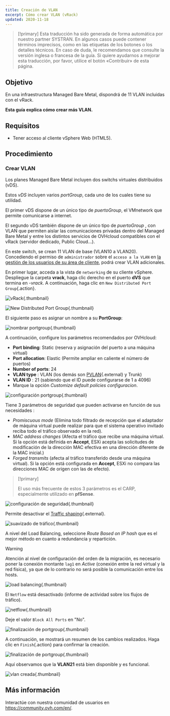 ```yaml
---
title: Creación de VLAN
excerpt: Cómo crear VLAN (vRack)
updated: 2020-11-18
---
```


> [!primary]
> Esta traducción ha sido generada de forma automática por nuestro partner SYSTRAN. En algunos casos puede contener términos imprecisos, como en las etiquetas de los botones o los detalles técnicos. En caso de duda, le recomendamos que consulte la versión inglesa o francesa de la guía. Si quiere ayudarnos a mejorar esta traducción, por favor, utilice el botón «Contribuir» de esta página.
>


## Objetivo

En una infraestructura Managed Bare Metal, dispondrá de 11 VLAN incluidas con el vRack.

**Esta guía explica cómo crear más VLAN.**

## Requisitos

- Tener acceso al cliente vSphere Web (HTML5).

## Procedimiento

### Crear VLAN

Los planes Managed Bare Metal incluyen dos switchs virtuales distribuidos (vDS). 

Estos *vDS* incluyen varios *portGroup*, cada uno de los cuales tiene su utilidad.

El primer vDS dispone de un único tipo de *puertoGroup*, el VMnetwork que permite comunicarse a internet.

El segundo vDS también dispone de un único tipo de *puertoGroup* , con VLAN que permiten aislar las comunicaciones privadas dentro del Managed Bare Metal y entre los distintos servicios de OVHcloud compatibles con el vRack (servidor dedicado, Public Cloud...). 

En este switch, se crean 11 VLAN de base (VLAN10 a VLAN20). Concediendo el permiso de `administrador` sobre el `acceso a la VLAN` en [la gestión de los usuarios de su área de cliente](/pages/bare_metal_cloud/managed_bare_metal/manager-ovhcloud#usuarios), podrá crear VLAN adicionales.

En primer lugar, acceda a la vista de `networking` de su cliente vSphere. Despliegue la carpeta **vrack**, haga clic derecho en el puerto **dVS** que termina en *-vrack*. A continuación, haga clic en `New Distributed Port Group`{.action}.

![vRack](images/07network.png){.thumbnail}

![New Distributed Port Group](images/08network1.png){.thumbnail}

El siguiente paso es asignar un nombre a su **PortGroup**:

![nombrar portgroup](images/09network2.png){.thumbnail}

A continuación, configure los parámetros recomendados por OVHcloud:

- **Port binding**: Static (reserva y asignación del puerto a una máquina virtual)
- **Port allocation**: Elastic (Permite ampliar en caliente el número de puertos)
- **Number of ports**: 24
- **VLAN type** : VLAN (los demás son [PVLAN](https://kb.vmware.com/s/article/1010691){.external} y Trunk)
- **VLAN ID** : 21 (sabiendo que el ID puede configurarse de 1 a 4096)
- Marque la opción *Customize default policies configuracion*.

![configuración portgroup](images/10network3.png){.thumbnail}

Tiene 3 parámetros de seguridad que pueden activarse en función de sus necesidades : 

- *Promiscuous mode* (Elimina todo filtrado de recepción que el adaptador de máquina virtual puede realizar para que el sistema operativo invitado reciba todo el tráfico observado en la red).
- *MAC address changes* (Afecta el tráfico que recibe una máquina virtual. Si la opción está definida en **Accept**, ESXi acepta las solicitudes de modificación de la dirección MAC efectiva en una dirección diferente de la MAC inicial.)
- *Forged transmits* (afecta al tráfico transferido desde una máquina virtual). Si la opción está configurada en **Accept**, ESXi no compara las direcciones MAC de origen con las de efecto).

> [!primary]
>
> El uso más frecuente de estos 3 parámetros es el CARP, especialmente utilizado en **pfSense**.
> 

![configuración de seguridad](images/11network4.png){.thumbnail}

Permite desactivar el [Traffic shaping](https://docs.vmware.com/en/VMware-vSphere/6.5/com.vmware.vsphere.networking.doc/GUID-CF01515C-8525-4424-92B5-A982489BACE2.html){.external}.

![suavizado de tráfico](images/12network5.png){.thumbnail}

A nivel del Load Balancing, seleccione *Route Based on IP hash* que es el mejor método en cuanto a redundancia y repartición.

> [!warning]
>
> Atención al nivel de configuración del orden de la migración, es necesario poner la conexión montante `lag1` en *Active* (conexión entre la red virtual y la red física), ya que de lo contrario no será posible la comunicación entre los hosts.
>

![load balancing](images/13network6.png){.thumbnail}

El `Netflow` está desactivado (informe de actividad sobre los flujos de tráfico).

![netflow](images/14network7.png){.thumbnail}

Deje el valor `Block All Ports` en "No".

![finalización de portgroup](images/15network9.png){.thumbnail}

A continuación, se mostrará un resumen de los cambios realizados. Haga clic en `Finish`{.action} para confirmar la creación.

![finalización de portgroup](images/16network10.png){.thumbnail}

Aquí observamos que la **VLAN21** está bien disponible y es funcional.

![vlan creada](images/17network11.png){.thumbnail}

## Más información

Interactúe con nuestra comunidad de usuarios en <https://community.ovh.com/en/>.
